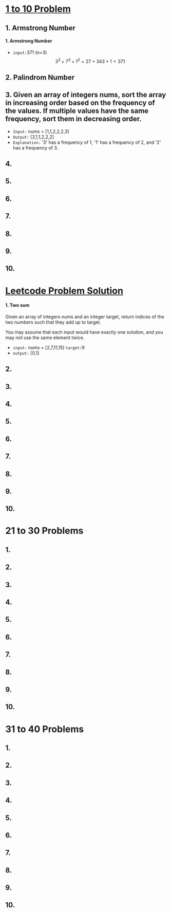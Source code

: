 # [1 to 10 Problem](problems.ipynb)
## 1. Armstrong Number
#### 1. Armstrong Number
- `input:`371 (n=3)
 $$  3^3 +7^3+1^3=27 +343+1 = 371  $$

## 2. Palindrom Number

## 3. Given an array of integers nums, sort the array in increasing order based on the frequency of the values. If multiple values have the same frequency, sort them in decreasing order.
- `Input:` nums = [1,1,2,2,2,3]
- `Output:` [3,1,1,2,2,2]
- `Explanation:` '3' has a frequency of 1, '1' has a frequency of 2, and '2' has a frequency of 3.
## 4.
## 5.
## 6.
## 7.
## 8.
## 9.
## 10.



# [Leetcode Problem Solution](Leetcode.ipynb)
#### 1. Two sum

Given an array of integers nums and an integer target, return indices of the two numbers such that they add up to target.

You may assume that each input would have exactly one solution, and you may not use the same element twice.

- `input:` nums = [2,7,11,15]  `target:`9
- `output:` [0,1]

## 2. 
## 3.
## 4.
## 5.
## 6.
## 7.
## 8.
## 9.
## 10.
# 21 to 30 Problems
## 1.
## 2. 
## 3.
## 4.
## 5.
## 6.
## 7.
## 8.
## 9.
## 10.
# 31 to 40 Problems
## 1.
## 2. 
## 3.
## 4.
## 5.
## 6.
## 7.
## 8.
## 9.
## 10.